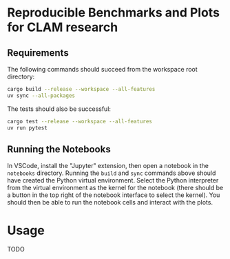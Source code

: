# Reproducible Benchmarks and Plots for CLAM research

## Requirements

The following commands should succeed from the workspace root directory:

```sh
cargo build --release --workspace --all-features
uv sync --all-packages
```

The tests should also be successful:

```sh
cargo test --release --workspace --all-features
uv run pytest
```

## Running the Notebooks

In VSCode, install the "Jupyter" extension, then open a notebook in the `notebooks` directory. Running the `build` and `sync` commands above should have created the Python virtual environment. Select the Python interpreter from the virtual environment as the kernel for the notebook (there should be a button in the top right of the notebook interface to select the kernel). You should then be able to run the notebook cells and interact with the plots.

# Usage

TODO
